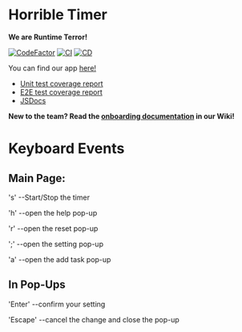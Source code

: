 # Horrible Timer

**We are Runtime Terror!**

[![CodeFactor](https://www.codefactor.io/repository/github/kat066/biglunchbox-pomodoro/badge?s=60ed377b2b1538342690c2bba4151269aedbbc86)](https://www.codefactor.io/repository/github/kat066/biglunchbox-pomodoro)
[![CI](https://github.com/kat066/biglunchbox-pomodoro/actions/workflows/integrate.yml/badge.svg)](https://github.com/kat066/biglunchbox-pomodoro/actions/workflows/integrate.yml)
[![CD](https://github.com/kat066/biglunchbox-pomodoro/actions/workflows/deploy.yml/badge.svg)](https://github.com/kat066/biglunchbox-pomodoro/actions/workflows/deploy.yml)

You can find our app [here!](https://kat066.github.io/biglunchbox-pomodoro/)
* [Unit test coverage report](https://kat066.github.io/biglunchbox-pomodoro/coverage/jest/lcov-report)
* [E2E test coverage report](https://kat066.github.io/biglunchbox-pomodoro/coverage/cypress/lcov-report)
* [JSDocs](https://kat066.github.io/biglunchbox-pomodoro/docs/)

**New to the team? Read the [onboarding documentation](https://github.com/kat066/biglunchbox-pomodoro/wiki/Onboarding) in our Wiki!**

# Keyboard Events

## Main Page:

's' --Start/Stop the timer

'h' --open the help pop-up

'r' --open the reset pop-up

';' --open the setting pop-up

'a' --open the add task pop-up

## In Pop-Ups

'Enter' --confirm your setting

'Escape' --cancel the change and close the pop-up


